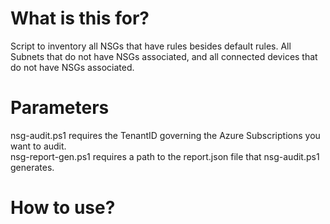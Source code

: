 # What is this for?
Script to inventory all NSGs that have rules besides default rules.  All Subnets that do not have NSGs associated, and all connected devices that do not have NSGs associated.

# Parameters
nsg-audit.ps1 requires the TenantID governing the Azure Subscriptions you want to audit.  
nsg-report-gen.ps1 requires a path to the report.json file that nsg-audit.ps1 generates. 

# How to use?